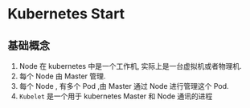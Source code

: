 # Kubernetes Start

## 基础概念

1. Node 在 kubernetes 中是一个工作机, 实际上是一台虚拟机或者物理机.
2. 每个 Node 由 Master 管理.
3. 每个 Node , 有多个 Pod ,由 Master 通过 Node 进行管理这个 Pod.
4. ```Kubelet``` 是一个用于 kubernetes Master 和 Node 通讯的进程






